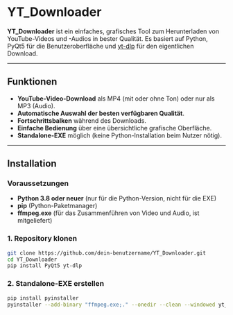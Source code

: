 # YT_Downloader

**YT_Downloader** ist ein einfaches, grafisches Tool zum Herunterladen von YouTube-Videos und -Audios in bester Qualität. Es basiert auf Python, PyQt5 für die Benutzeroberfläche und [yt-dlp](https://github.com/yt-dlp/yt-dlp) für den eigentlichen Download.

---

## Funktionen

- **YouTube-Video-Download** als MP4 (mit oder ohne Ton) oder nur als MP3 (Audio).
- **Automatische Auswahl der besten verfügbaren Qualität**.
- **Fortschrittsbalken** während des Downloads.
- **Einfache Bedienung** über eine übersichtliche grafische Oberfläche.
- **Standalone-EXE** möglich (keine Python-Installation beim Nutzer nötig).

---

## Installation

### Voraussetzungen

- **Python 3.8 oder neuer** (nur für die Python-Version, nicht für die EXE)
- **pip** (Python-Paketmanager)
- **ffmpeg.exe** (für das Zusammenführen von Video und Audio, ist mitgeliefert)

### 1. Repository klonen

```bash
git clone https://github.com/dein-benutzername/YT_Downloader.git
cd YT_Downloader
pip install PyQt5 yt-dlp
```

### 2. Standalone-EXE erstellen

```bash
pip install pyinstaller
pyinstaller --add-binary "ffmpeg.exe;." --onedir --clean --windowed yt_downloader.py
```
